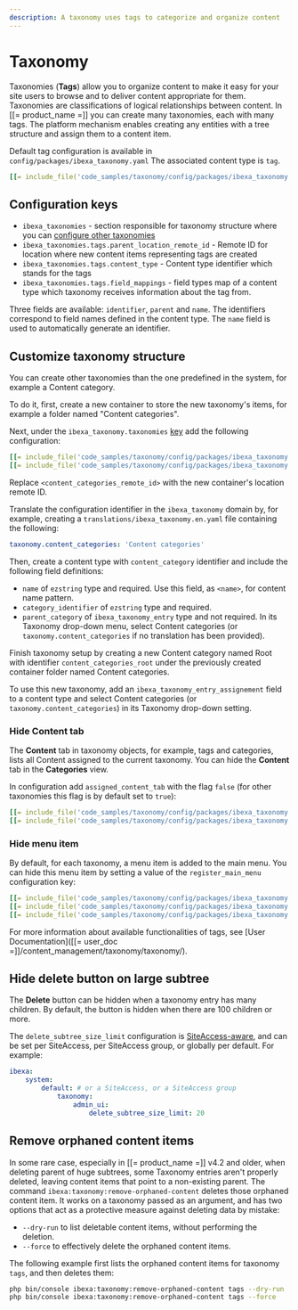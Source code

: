 ```yaml
---
description: A taxonomy uses tags to categorize and organize content
---
```


# Taxonomy

Taxonomies (**Tags**) allow you to organize content to make it easy for your site users to browse and to deliver content appropriate for them.
Taxonomies are classifications of logical relationships between content.
In [[= product_name =]] you can create many taxonomies, each with many tags. The platform mechanism enables creating any entities with a tree structure and assign them to a content item.

Default tag configuration is available in `config/packages/ibexa_taxonomy.yaml`
The associated content type is `tag`.

``` yaml
[[= include_file('code_samples/taxonomy/config/packages/ibexa_taxonomy.yaml', 0, 9) =]]
```

## Configuration keys

* `ibexa_taxonomies` - section responsible for taxonomy structure where you can [configure other taxonomies](#customize-taxonomy-structure)
* `ibexa_taxonomies.tags.parent_location_remote_id` - Remote ID for location where new content items representing tags are created
* `ibexa_taxonomies.tags.content_type` - Content type identifier which stands for the tags
* `ibexa_taxonomies.tags.field_mappings` - field types map of a content type which taxonomy receives information about the tag from.

Three fields are available: `identifier`, `parent` and `name`.
The identifiers correspond to field names defined in the content type. The `name` field is used to automatically generate an identifier.

## Customize taxonomy structure

You can create other taxonomies than the one predefined in the system, for example a Content category.

To do it, first, create a new container to store the new taxonomy's items, for example a folder named "Content categories".

Next, under the `ibexa_taxonomy.taxonomies` [key](configuration.md#configuration-files) add the following configuration:

``` yaml
[[= include_file('code_samples/taxonomy/config/packages/ibexa_taxonomy.yaml', 0, 2) =]]        # existing keys
[[= include_file('code_samples/taxonomy/config/packages/ibexa_taxonomy.yaml', 9, 16) =]]
```

Replace `<content_categories_remote_id>` with the new container's location remote ID.

Translate the configuration identifier in the `ibexa_taxonomy` domain by, for example, creating a `translations/ibexa_taxonomy.en.yaml` file containing the following:
```yaml
taxonomy.content_categories: 'Content categories'
```

Then, create a content type with `content_category` identifier and include the following field definitions:

* `name` of `ezstring` type and required. Use this field, as `<name>`, for content name pattern.
* `category_identifier` of `ezstring` type and required.
* `parent_category` of `ibexa_taxonomy_entry` type and not required. In its Taxonomy drop-down menu, select Content categories (or `taxonomy.content_categories` if no translation has been provided).

Finish taxonomy setup by creating a new Content category named Root with identifier `content_categories_root` under the previously created container folder named Content categories.

To use this new taxonomy, add an `ibexa_taxonomy_entry_assignement` field to a content type and select Content categories (or `taxonomy.content_categories`) in its Taxonomy drop-down setting.

### Hide Content tab

The **Content** tab in taxonomy objects, for example, tags and categories, lists all Content assigned to the current taxonomy.
You can hide the **Content** tab in the **Categories** view.

In configuration add `assigned_content_tab` with the flag `false` (for other taxonomies this flag is by default set to `true`):

``` yaml hl_lines="11"
[[= include_file('code_samples/taxonomy/config/packages/ibexa_taxonomy.yaml', 0, 2) =]]        # existing keys
[[= include_file('code_samples/taxonomy/config/packages/ibexa_taxonomy.yaml', 9, 17) =]]
```

### Hide menu item

By default, for each taxonomy, a menu item is added to the main menu.
You can hide this menu item by setting a value of the `register_main_menu` configuration key:

``` yaml hl_lines="6"
[[= include_file('code_samples/taxonomy/config/packages/ibexa_taxonomy.yaml', 0, 2) =]]        # existing keys
[[= include_file('code_samples/taxonomy/config/packages/ibexa_taxonomy.yaml', 9, 10) =]]            # existing keys
[[= include_file('code_samples/taxonomy/config/packages/ibexa_taxonomy.yaml', 17, 18) =]]
```

For more information about available functionalities of tags, see [User Documentation]([[= user_doc =]]/content_management/taxonomy/taxonomy/).

## Hide delete button on large subtree

The **Delete** button can be hidden when a taxonomy entry has many children.
By default, the button is hidden when there are 100 children or more.

The `delete_subtree_size_limit` configuration is [SiteAccess-aware](siteaccess_aware_configuration.md), and can be set per SiteAccess, per SiteAccess group, or globally per default.
For example:

```yaml
ibexa:
    system:
        default: # or a SiteAccess, or a SiteAccess group
            taxonomy:
                admin_ui:
                    delete_subtree_size_limit: 20
```

## Remove orphaned content items

In some rare case, especially in [[= product_name =]] v4.2 and older, when deleting parent of huge subtrees, some Taxonomy entries aren't properly deleted, leaving content items that point to a non-existing parent.
The command `ibexa:taxonomy:remove-orphaned-content` deletes those orphaned content item.
It works on a taxonomy passed as an argument, and has two options that act as a protective measure against deleting data by mistake:

- `--dry-run` to list deletable content items, without performing the deletion.
- `--force` to effectively delete the orphaned content items.

The following example first lists the orphaned content items for taxonomy `tags`, and then deletes them:

```bash
php bin/console ibexa:taxonomy:remove-orphaned-content tags --dry-run
php bin/console ibexa:taxonomy:remove-orphaned-content tags --force
```
